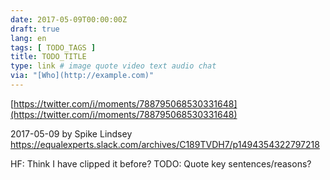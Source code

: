 ```yaml
---
date: 2017-05-09T00:00:00Z
draft: true
lang: en
tags: [ TODO_TAGS ]
title: TODO_TITLE
type: link # image quote video text audio chat
via: "[Who](http://example.com)"
---
```



[https://twitter.com/i/moments/788795068530331648](https://twitter.com/i/moments/788795068530331648)

2017-05-09 by Spike Lindsey
https://equalexperts.slack.com/archives/C189TVDH7/p1494354322797218

HF: Think I have clipped it before?
TODO: Quote key sentences/reasons?
